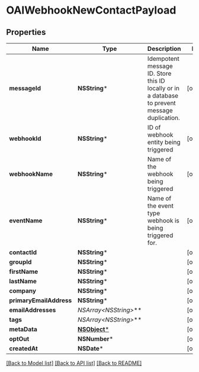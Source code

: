# OAIWebhookNewContactPayload

## Properties
Name | Type | Description | Notes
------------ | ------------- | ------------- | -------------
**messageId** | **NSString*** | Idempotent message ID. Store this ID locally or in a database to prevent message duplication. | [optional] 
**webhookId** | **NSString*** | ID of webhook entity being triggered | [optional] 
**webhookName** | **NSString*** | Name of the webhook being triggered | [optional] 
**eventName** | **NSString*** | Name of the event type webhook is being triggered for. | [optional] 
**contactId** | **NSString*** |  | [optional] 
**groupId** | **NSString*** |  | [optional] 
**firstName** | **NSString*** |  | [optional] 
**lastName** | **NSString*** |  | [optional] 
**company** | **NSString*** |  | [optional] 
**primaryEmailAddress** | **NSString*** |  | [optional] 
**emailAddresses** | **NSArray&lt;NSString*&gt;*** |  | [optional] 
**tags** | **NSArray&lt;NSString*&gt;*** |  | [optional] 
**metaData** | [**NSObject***]() |  | [optional] 
**optOut** | **NSNumber*** |  | [optional] 
**createdAt** | **NSDate*** |  | [optional] 

[[Back to Model list]](../README#documentation-for-models) [[Back to API list]](../README#documentation-for-api-endpoints) [[Back to README]](../README)


